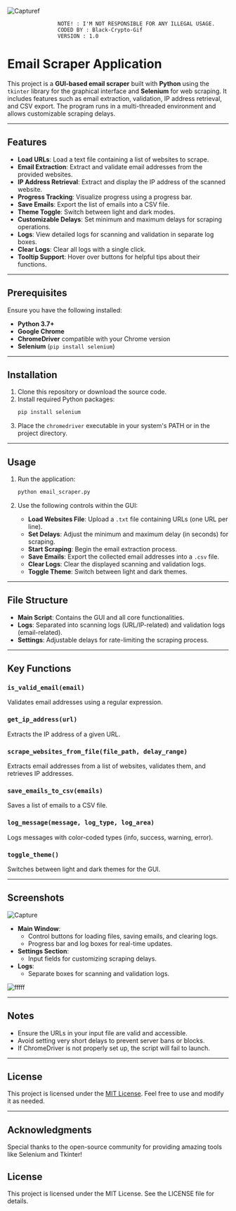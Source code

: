                                                                                                            
![Capturef](https://github.com/user-attachments/assets/dde5ed04-be7e-49f7-b871-80b576b62ba4)
                                                                       
                    NOTE! : I'M NOT RESPONSIBLE FOR ANY ILLEGAL USAGE.
                    CODED BY : Black-Crypto-Gif
                    VERSION : 1.0

# Email Scraper Application

This project is a **GUI-based email scraper** built with **Python** using the `tkinter` library for the graphical interface and **Selenium** for web scraping. It includes features such as email extraction, validation, IP address retrieval, and CSV export. The program runs in a multi-threaded environment and allows customizable scraping delays.

---

## Features

- **Load URLs**: Load a text file containing a list of websites to scrape.
- **Email Extraction**: Extract and validate email addresses from the provided websites.
- **IP Address Retrieval**: Extract and display the IP address of the scanned website.
- **Progress Tracking**: Visualize progress using a progress bar.
- **Save Emails**: Export the list of emails into a CSV file.
- **Theme Toggle**: Switch between light and dark modes.
- **Customizable Delays**: Set minimum and maximum delays for scraping operations.
- **Logs**: View detailed logs for scanning and validation in separate log boxes.
- **Clear Logs**: Clear all logs with a single click.
- **Tooltip Support**: Hover over buttons for helpful tips about their functions.

---

## Prerequisites

Ensure you have the following installed:

- **Python 3.7+**
- **Google Chrome**
- **ChromeDriver** compatible with your Chrome version
- **Selenium** (`pip install selenium`)

---

## Installation

1. Clone this repository or download the source code.
2. Install required Python packages:
   ```bash
   pip install selenium
   ```
3. Place the `chromedriver` executable in your system's PATH or in the project directory.

---

## Usage

1. Run the application:
   ```bash
   python email_scraper.py
   ```
2. Use the following controls within the GUI:

   - **Load Websites File**: Upload a `.txt` file containing URLs (one URL per line).
   - **Set Delays**: Adjust the minimum and maximum delay (in seconds) for scraping.
   - **Start Scraping**: Begin the email extraction process.
   - **Save Emails**: Export the collected email addresses into a `.csv` file.
   - **Clear Logs**: Clear the displayed scanning and validation logs.
   - **Toggle Theme**: Switch between light and dark themes.

---

## File Structure

- **Main Script**: Contains the GUI and all core functionalities.
- **Logs**: Separated into scanning logs (URL/IP-related) and validation logs (email-related).
- **Settings**: Adjustable delays for rate-limiting the scraping process.

---

## Key Functions

### `is_valid_email(email)`
Validates email addresses using a regular expression.

### `get_ip_address(url)`
Extracts the IP address of a given URL.

### `scrape_websites_from_file(file_path, delay_range)`
Extracts email addresses from a list of websites, validates them, and retrieves IP addresses.

### `save_emails_to_csv(emails)`
Saves a list of emails to a CSV file.

### `log_message(message, log_type, log_area)`
Logs messages with color-coded types (info, success, warning, error).

### `toggle_theme()`
Switches between light and dark themes for the GUI.

---

## Screenshots

![Capture](https://github.com/user-attachments/assets/f104da33-7cbf-43df-b78e-84c9fbeebeec)


- **Main Window**: 
  - Control buttons for loading files, saving emails, and clearing logs.
  - Progress bar and log boxes for real-time updates.
- **Settings Section**:
  - Input fields for customizing scraping delays.
- **Logs**: 
  - Separate boxes for scanning and validation logs.

![fffff](https://github.com/user-attachments/assets/4f19633a-38d2-4ffc-8b05-dd639b818c2a)


---

## Notes

- Ensure the URLs in your input file are valid and accessible.
- Avoid setting very short delays to prevent server bans or blocks.
- If ChromeDriver is not properly set up, the script will fail to launch.

---

## License

This project is licensed under the [MIT License](LICENSE). Feel free to use and modify it as needed.

---

## Acknowledgments

Special thanks to the open-source community for providing amazing tools like Selenium and Tkinter!


## License
This project is licensed under the MIT License. See the LICENSE file for details.



